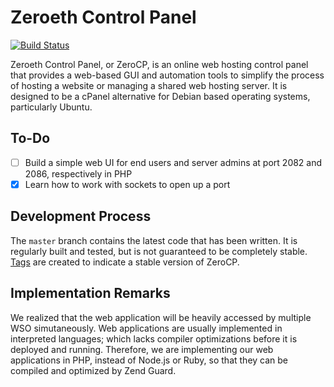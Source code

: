 Zeroeth Control Panel
=====================

[![Build Status](https://travis-ci.org/kkhuong/ZeroCP.svg?branch=master)](https://travis-ci.org/kkhuong/ZeroCP)

Zeroeth Control Panel, or ZeroCP, is an online web hosting control panel that provides a web-based GUI and automation tools to simplify the process of hosting a website or managing a shared web hosting server. It is designed to be a cPanel alternative for Debian based operating systems, particularly Ubuntu.

To-Do
-----
- [ ] Build a simple web UI for end users and server admins at port 2082 and 2086, respectively in PHP
- [X] Learn how to work with sockets to open up a port

Development Process
-------------------
The `master` branch contains the latest code that has been written. It is regularly built and tested, but is not guaranteed to be completely stable. [Tags](https://github.com/kkhuong/ZeroCP/tags) are created to indicate a stable version of ZeroCP.

Implementation Remarks
----------------------
We realized that the web application will be heavily accessed by multiple WSO simutaneously. Web applications are usually implemented in interpreted languages; which lacks compiler optimizations before it is deployed and running. Therefore, we are implementing our web applications in PHP, instead of Node.js or Ruby, so that they can be compiled and optimized by Zend Guard.
